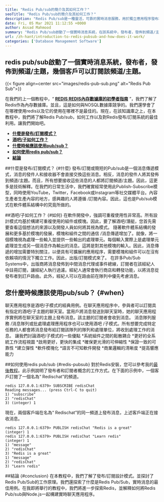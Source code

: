 ```yaml
---
title: "Redis Pub/sub的簡介及其如何工作？" 
seoTitle: "Redis Pub/sub的簡介及其如何工作？" 
description: "Redis Pub/sub是一種靈活，可靠的實時消息服務，用於獨立應用程序發布和訂閱異步事件。" 
date: Fri, 05 Mar 2021 11:12:55 +0000
author: Assad Mahmood
summary: "Redis Pub/sub啟動了一個實時消息系統，在該系統中，發布者，發佈到頻道/主題，幾個客戶可以訂閱該頻道/主題。" 
url: /zh-hant/introduction-to-redis-pubsub-and-how-does-it-work/
categories: ['Database Management Software']
---
```


## redis pub/sub啟動了一個實時消息系統，發布者，發佈到頻道/主題，幾個客戶可以訂閱該頻道/主題。

{{< figure align=center src="images/redis-pub-sub.png" alt="Redis Pub Sub">}}

在我們的上一個教程中，“  **[REDIS REDIS內存數據庫的初學者指南][1]** ”，我們了解了Redis作為內存數據庫。並且，這是如何與NOSQL數據庫競爭的。我們還學會了在哪裡使用redis以及它的使用在哪裡不是最佳的。現在，在該知識庫之上，在本教程中，我們將了解Redis Pub/sub，如何工作以及對Redis發布/訂閱系統的最佳利用。讓我們開始吧。
  * **[什麼是發布/訂閱模式？][2]**
  * **[酒吧/子如何工作？][3]**
  * **[什麼時候應該使用pub/sub？][4]**
  * **[如何使用redis pub/sub？][5]**
  * **[結論][6]**

##什麼是發布/訂閱模式？   {#什麼}
發布/訂閱或簡短的Pub/sub是一個消息傳遞模式，消息的發件人和接收器不會直接交換這些消息。相反，消息的發件人將其發佈到頻道/主題。而且，所有想要接收這些消息的人都將訂閱頻道/主題。因此，這更多是技術解釋。在我們的日常生活中，我們確實經常使用此Publish-Subscribe模型，同時使用YouTube，Twitter，Facebook或Instagram等社交媒體平台。內容生產者生產內容的地方，感興趣的人將遵循 /訂閱內容。因此，這也是Pub/sub模式在軟件體系結構中的究竟所做的。

##酒吧/子如何工作？   {#如何}
在軟件開發中，強調可重複使用性非常高。所有設計模式均基於構建可重複使用的組件或模塊。因此，要了解酒吧/潛艇，您首先需要查看這個想法的來源以及開發人員如何將其視為模式。
隨著軟件體系結構的發展和更多基於模塊的發展，模塊和組件之間的通信 /消息傳遞增加了。就像，將一個模塊視為處理一些輸入並提供一些輸出的處理單元。每個輸入實際上是處理單元處理並生成另一個消息作為輸出的消息。這將是對其他模塊的輸入。因此，消息傳遞的增加需要特別關注，以便具有可擴展的應用程序，需要模塊和組件可以在沒有依賴項的情況下獨立工作。因此，出版/訂閱模式來了。
在許多Pub/Sub Systems中，出版商將消息發佈到中間消息代理或事件總線，訂閱者在該經紀人中註冊訂閱，讓經紀人執行過濾。經紀人通常會執行商店和轉發功能，以將消息從發布者到訂戶路由。此外，經紀人可以在路由前在隊列中優先考慮消息。

## **您什麼時候應該使用pub/sub？**   {#when}
聊天應用程序是酒吧/子模式的經典用例。在聊天應用程序中，參與者可以訂閱具有指定的酒吧/子主題的聊天室。當用戶將消息發送到聊天室時，她的聊天應用程序實例將在聊天室的主題上發布消息。該主題的訂閱者會收到消息。
消息隊列服務 /消息隊列或批處理處理應用程序也可以使用酒吧 /子模式。所有想要完成特定任務的人都會將消息發布給訂閱該隊列的隊列和處理單位，將收到處理工作的消息。
讓我們討論酒吧/子模式的一些優點
  *系統組件之間的鬆散耦合
  *更好的全系統工作流程視圖
  *啟用更好，更快的集成
  *確保更光滑的可伸縮性
  *保證一致的可靠性
  *建立彈性
  *軟件模塊化
  *語言不可知軟件開發
  *商業邏輯的清晰度
  *提高響應能力

##如何使用redis pub/sub   {#redis-pubsub}
對於Redis安裝，您可以參考我的[最後教程][1]。此示例說明了發布者和訂閱者概念的工作方式。在下面的示例中，一個客戶訂閱了一個名為“ Redischat”的頻道。
```
redis 127.0.0.1:6379> SUBSCRIBE redisChat  
Reading messages... (press Ctrl-C to quit) 
1) "subscribe" 
2) "redisChat" 
3) (integer) 1 
```
現在，兩個客戶端在名為“ Redischat”的同一頻道上發布消息，上述客戶端正在接收消息。
```
redis 127.0.0.1:6379> PUBLISH redisChat "Redis is a great"  
(integer) 1  
redis 127.0.0.1:6379> PUBLISH redisChat "Learn redis"  
(integer) 1   
1) "message" 
2) "redisChat" 
3) "Redis is a great" 
1) "message" 
2) "redisChat" 
3) "Learn redis" 

```

##結論 {#conclusion}
在本教程中，我們了解了發布/訂閱設計模式。並探討了Redis Pub/Sub的工作原理。我們還探索了什麼是Redis Pub/Sub，實時消息的最佳用例。在我即將舉行的教程中，我們將進一步探索Redis，並解釋如何將Redis Pub/sub與Node.js一起構建實時聊天應用程序。

  
[1]: https://blog.containerize.com/database-management-software/a-beginners-guide-to-redis-in-memory-database/
[2]: #what
[3]: #how
[4]: #when
[5]: #redis-pubsub
[6]: #conclusion
